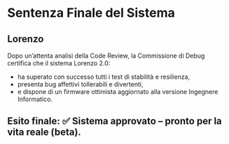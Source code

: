# Sentenza Finale del Sistema 

## Lorenzo 
Dopo un’attenta analisi della Code Review, la Commissione di Debug certifica che il sistema Lorenzo 2.0:

- ha superato con successo tutti i test di stabilità e resilienza,
- presenta bug affettivi tollerabili e divertenti,
- e dispone di un firmware ottimista aggiornato alla versione Ingegnere Informatico. 

## Esito finale: ✅ Sistema approvato – pronto per la vita reale (beta).
